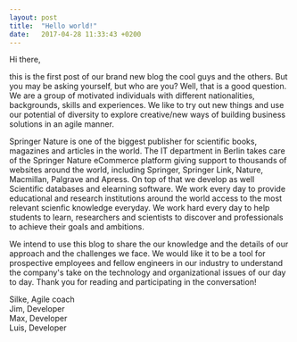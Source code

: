 ```yaml
---
layout: post
title:  "Hello world!"
date:   2017-04-28 11:33:43 +0200
---
```


Hi there,

this is the first post of our brand new blog the cool guys and the others. But you may be asking yourself, but who are you? Well, that is a good question. We are a group of motivated individuals with different nationalities, backgrounds, skills and experiences. We like to try out new things and use our potential of diversity to explore creative/new ways of building business solutions in an agile manner.

Springer Nature is one of the biggest publisher for scientific books, magazines and articles in the world. The IT department in Berlin takes care of the Springer Nature eCommerce platform giving support to thousands of websites around the world, including Springer, Springer Link, Nature, Macmillan, Palgrave and Apress. On top of that we develop as well Scientific databases and elearning software. We work every day to provide educational and research institutions around the world access to the most relevant scienfic knowledge everyday.
We work hard every day to help students to learn, researchers and scientists to discover and professionals to achieve their goals and ambitions.

We intend to use this blog to share the our knowledge and the details of our approach and the challenges we face. We would like it to be a tool for prospective employees and fellow engineers in our industry to understand the company's take on the technology and organizational issues of our day to day. Thank you for reading and participating in the conversation!

Silke, Agile coach <br/>
Jim, Developer <br/>
Max, Developer <br/>
Luis, Developer
